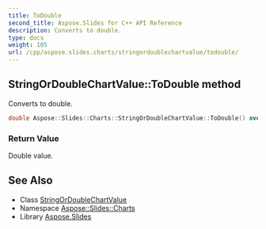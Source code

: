 ```yaml
---
title: ToDouble
second_title: Aspose.Slides for C++ API Reference
description: Converts to double.
type: docs
weight: 105
url: /cpp/aspose.slides.charts/stringordoublechartvalue/todouble/
---
```

## StringOrDoubleChartValue::ToDouble method


Converts to double.

```cpp
double Aspose::Slides::Charts::StringOrDoubleChartValue::ToDouble() override
```


### Return Value

Double value.

## See Also

* Class [StringOrDoubleChartValue](../)
* Namespace [Aspose::Slides::Charts](../../)
* Library [Aspose.Slides](../../../)
